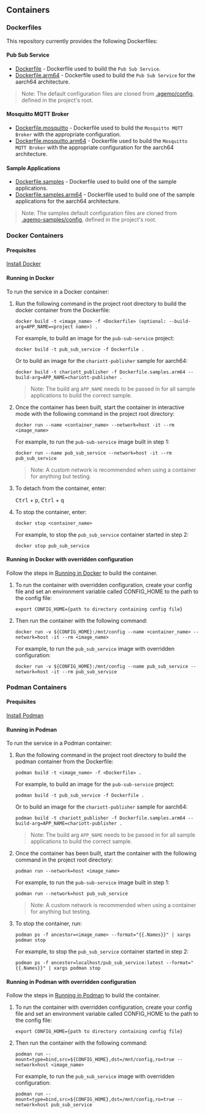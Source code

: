 ## Containers

### Dockerfiles

This repository currently provides the following Dockerfiles:

#### Pub Sub Service

- [Dockerfile](../Dockerfile) - Dockerfile used to build the `Pub Sub Service`.
- [Dockerfile.arm64](../Dockerfile.arm64) - Dockerfile used to build the `Pub Sub Service` for the
aarch64 architecture.

>Note: The default configuration files are cloned from [.agemo/config](../.agemo/config/), defined
in the project's root.

#### Mosquitto MQTT Broker

- [Dockerfile.mosquitto](../Dockerfile.mosquitto) - Dockerfile used to build the
`Mosquitto MQTT Broker` with the appropriate configuration.
- [Dockerfile.mosquitto.arm64](../Dockerfile.mosquitto.arm64) - Dockerfile used to build the
`Mosquitto MQTT Broker` with the appropriate configuration for the aarch64 architecture.

#### Sample Applications

- [Dockerfile.samples](../Dockerfile.samples) - Dockerfile used to build one of the sample
applications.
- [Dockerfile.samples.arm64](../Dockerfile.samples.arm64) - Dockerfile used to build one of the
sample applications for the aarch64 architecture.

>Note: The samples default configuration files are cloned from
[.agemo-samples/config](../.agemo-samples/config/), defined in the project's root.

### Docker Containers

#### Prequisites

[Install Docker](https://docs.docker.com/engine/install/)

#### Running in Docker

To run the service in a Docker container:

1. Run the following command in the project root directory to build the docker container from the
Dockerfile:

    ```shell
    docker build -t <image_name> -f <Dockerfile> (optional: --build-arg=APP_NAME=<project name>) .
    ```

    For example, to build an image for the `pub-sub-service` project:

    ```shell
    docker build -t pub_sub_service -f Dockerfile .
    ```

    Or to build an image for the `chariott-publisher` sample for aarch64:

    ```shell
    docker build -t chariott_publisher -f Dockerfile.samples.arm64 --build-arg=APP_NAME=chariott-publisher .
    ```

    >Note: The build arg `APP_NAME` needs to be passed in for all sample applications to build the
    correct sample.

1. Once the container has been built, start the container in interactive mode with the following
command in the project root directory:

    ```shell
    docker run --name <container_name> --network=host -it --rm <image_name>
    ```

    For example, to run the `pub-sub-service` image built in step 1:

    ```shell
    docker run --name pub_sub_service --network=host -it --rm pub_sub_service
    ```

    >Note: A custom network is recommended when using a container for anything but testing.

1. To detach from the container, enter:

    <kbd>Ctrl</kbd> + <kbd>p</kbd>, <kbd>Ctrl</kbd> + <kbd>q</kbd>

1. To stop the container, enter:

    ```shell
    docker stop <container_name>
    ```

    For example, to stop the `pub_sub_service` container started in step 2:

    ```shell
    docker stop pub_sub_service
    ```

#### Running in Docker with overridden configuration

Follow the steps in [Running in Docker](#running-in-docker) to build the container.

1. To run the container with overridden configuration, create your config file and set an
environment variable called CONFIG_HOME to the path to the config file:

    ```shell
    export CONFIG_HOME={path to directory containing config file}
    ```

1. Then run the container with the following command:

    ```shell
    docker run -v ${CONFIG_HOME}:/mnt/config --name <container_name> --network=host -it --rm <image_name>
    ```

    For example, to run the `pub_sub_service` image with overridden configuration:

    ```shell
    docker run -v ${CONFIG_HOME}:/mnt/config --name pub_sub_service --network=host -it --rm pub_sub_service
    ```

### Podman Containers

#### Prequisites

[Install Podman](https://podman.io/docs/installation)

#### Running in Podman

To run the service in a Podman container:

1. Run the following command in the project root directory to build the podman container from the
Dockerfile:

    ```shell
    podman build -t <image_name> -f <Dockerfile> .
    ```

    For example, to build an image for the `pub-sub-service` project:

    ```shell
    podman build -t pub_sub_service -f Dockerfile .
    ```

    Or to build an image for the `chariott-publisher` sample for aarch64:

    ```shell
    podman build -t chariott_publisher -f Dockerfile.samples.arm64 --build-arg=APP_NAME=chariott-publisher .
    ```

    >Note: The build arg `APP_NAME` needs to be passed in for all sample applications to build the
    correct sample.

1. Once the container has been built, start the container with the following command in the project
root directory:

    ```shell
    podman run --network=host <image_name>
    ```

    For example, to run the `pub-sub-service` image built in step 1:

    ```shell
    podman run --network=host pub_sub_service
    ```

    >Note: A custom network is recommended when using a container for anything but testing.

1. To stop the container, run:

    ```shell
    podman ps -f ancestor=<image_name> --format="{{.Names}}" | xargs podman stop
    ```

    For example, to stop the `pub_sub_service` container started in step 2:

    ```shell
    podman ps -f ancestor=localhost/pub_sub_service:latest --format="{{.Names}}" | xargs podman stop
    ```

#### Running in Podman with overridden configuration

Follow the steps in [Running in Podman](#running-in-podman) to build the container.

1. To run the container with overridden configuration, create your config file and set an
environment variable called CONFIG_HOME to the path to the config file:

    ```shell
    export CONFIG_HOME={path to directory containing config file}
    ```

1. Then run the container with the following command:

    ```shell
    podman run --mount=type=bind,src=${CONFIG_HOME},dst=/mnt/config,ro=true --network=host <image_name>
    ```

    For example, to run the `pub_sub_service` image with overridden configuration:

    ```shell
    podman run --mount=type=bind,src=${CONFIG_HOME},dst=/mnt/config,ro=true --network=host pub_sub_service
    ```
